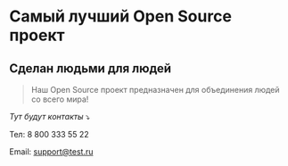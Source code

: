 # Самый лучший Open Source проект

## Сделан людьми для людей

> Наш Open Source проект предназначен для объединения людей со всего мира!

_Тут будут контакты_ ⤵

Тел: 8 800 333 55 22

Email: support@test.ru
